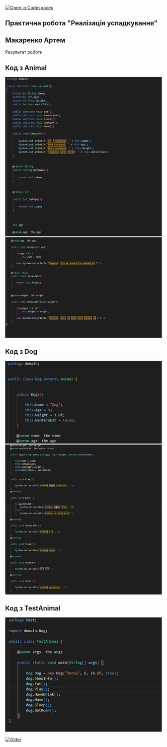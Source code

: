 
[![Open in Codespaces](https://classroom.github.com/assets/launch-codespace-f4981d0f882b2a3f0472912d15f9806d57e124e0fc890972558857b51b24a6f9.svg)](https://classroom.github.com/open-in-codespaces?assignment_repo_id=10196224)

## Практична робота "Реалізація успадкування"
## Макаренко Артем
Результат роботи
## Код з Animal
![Animal_1](images/Animal_1.png "Текст заголовка логотипа 1")
![Animal_2](images/Animal_2.png "Текст заголовка логотипа 1")
## Код з Dog
![Dog_1](images/Dog_1.png "Текст заголовка логотипа 1")
![Dog_2](images/Dog_2.png "Текст заголовка логотипа 1")
## Код з TestAnimal
![TestAnimal](images/TestAnimal.png "Текст заголовка логотипа 1")



[![Gitter](https://badges.gitter.im/PPC-SE-2020/OOP.svg)](https://gitter.im/PPC-SE-2020/OOP?utm_source=badge&utm_medium=badge&utm_campaign=pr-badge)
